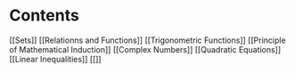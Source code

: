 # Contents

[[Sets]]
[[Relationns and Functions]]
[[Trigonometric Functions]]
[[Principle of Mathematical Induction]]
[[Complex Numbers]]
[[Quadratic Equations]]
[[Linear Inequalities]]
[[]]